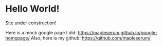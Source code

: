 # Hello World!

Site under construction!

Here is a mock google page I did: https://mapleserum.github.io/google-homepage/
Also, here is my github: https://github.com/mapleserum/
